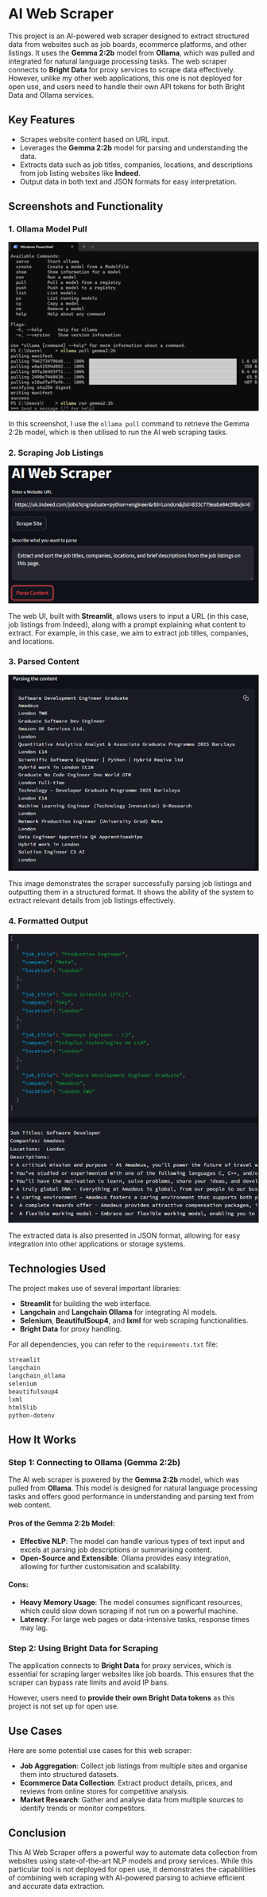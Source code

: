 # AI Web Scraper

This project is an AI-powered web scraper designed to extract structured data from websites such as job boards, ecommerce platforms, and other listings. It uses the **Gemma 2:2b** model from **Ollama**, which was pulled and integrated for natural language processing tasks. The web scraper connects to **Bright Data** for proxy services to scrape data effectively. However, unlike my other web applications, this one is not deployed for open use, and users need to handle their own API tokens for both Bright Data and Ollama services.

## Key Features
- Scrapes website content based on URL input.
- Leverages the **Gemma 2:2b** model for parsing and understanding the data.
- Extracts data such as job titles, companies, locations, and descriptions from job listing websites like **Indeed**.
- Output data in both text and JSON formats for easy interpretation.

## Screenshots and Functionality

### 1. **Ollama Model Pull**
![Ollama Model Pull](image.png)

In this screenshot, I use the `ollama pull` command to retrieve the Gemma 2:2b model, which is then utilised to run the AI web scraping tasks.

### 2. **Scraping Job Listings**
![Job Listings Scraper UI](webscrape1.png)

The web UI, built with **Streamlit**, allows users to input a URL (in this case, job listings from Indeed), along with a prompt explaining what content to extract. For example, in this case, we aim to extract job titles, companies, and locations.

### 3. **Parsed Content**
![Parsed Job Listings](webscrape2.png)

This image demonstrates the scraper successfully parsing job listings and outputting them in a structured format. It shows the ability of the system to extract relevant details from job listings effectively.

### 4. **Formatted Output**
![Formatted JSON Output](webscrape3.png)

The extracted data is also presented in JSON format, allowing for easy integration into other applications or storage systems.

## Technologies Used
The project makes use of several important libraries:
- **Streamlit** for building the web interface.
- **Langchain** and **Langchain Ollama** for integrating AI models.
- **Selenium**, **BeautifulSoup4**, and **lxml** for web scraping functionalities.
- **Bright Data** for proxy handling.

For all dependencies, you can refer to the `requirements.txt` file:

```plaintext
streamlit
langchain
langchain_ollama
selenium
beautifulsoup4
lxml
html5lib
python-dotenv
```

## How It Works

### Step 1: Connecting to Ollama (Gemma 2:2b)
The AI web scraper is powered by the **Gemma 2:2b** model, which was pulled from **Ollama**. This model is designed for natural language processing tasks and offers good performance in understanding and parsing text from web content.

#### Pros of the Gemma 2:2b Model:
- **Effective NLP**: The model can handle various types of text input and excels at parsing job descriptions or summarising content.
- **Open-Source and Extensible**: Ollama provides easy integration, allowing for further customisation and scalability.

#### Cons:
- **Heavy Memory Usage**: The model consumes significant resources, which could slow down scraping if not run on a powerful machine.
- **Latency**: For large web pages or data-intensive tasks, response times may lag.

### Step 2: Using Bright Data for Scraping
The application connects to **Bright Data** for proxy services, which is essential for scraping larger websites like job boards. This ensures that the scraper can bypass rate limits and avoid IP bans.

However, users need to **provide their own Bright Data tokens** as this project is not set up for open use.

## Use Cases

Here are some potential use cases for this web scraper:

- **Job Aggregation**: Collect job listings from multiple sites and organise them into structured datasets.
- **Ecommerce Data Collection**: Extract product details, prices, and reviews from online stores for competitive analysis.
- **Market Research**: Gather and analyse data from multiple sources to identify trends or monitor competitors.

## Conclusion

This AI Web Scraper offers a powerful way to automate data collection from websites using state-of-the-art NLP models and proxy services. While this particular tool is not deployed for open use, it demonstrates the capabilities of combining web scraping with AI-powered parsing to achieve efficient and accurate data extraction.